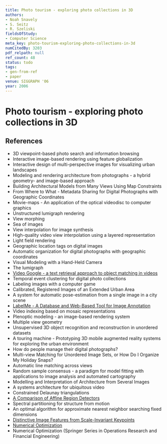 ```yaml
---
title: Photo tourism - exploring photo collections in 3D
authors:
- Noah Snavely
- S. Seitz
- R. Szeliski
fieldsOfStudy:
- Computer Science
meta_key: photo-tourism-exploring-photo-collections-in-3d
numCitedBy: 3203
pdf_relpath: null
ref_count: 48
status: todo
tags:
- gen-from-ref
- paper
venue: SIGGRAPH '06
year: 2006
---
```


# Photo tourism - exploring photo collections in 3D

## References

- 3D viewpoint-based photo search and information browsing
- Interactive image-based rendering using feature globalization
- Interactive design of multi-perspective images for visualizing urban landscapes
- Modeling and rendering architecture from photographs - a hybrid geometry- and image-based approach
- Building Architectural Models from Many Views Using Map Constraints
- From Where to What - Metadata Sharing for Digital Photographs with Geographic Coordinates
- Movie-maps - An application of the optical videodisc to computer graphics
- Unstructured lumigraph rendering
- View morphing
- Sea of images
- View interpolation for image synthesis
- High-quality video view interpolation using a layered representation
- Light field rendering
- Geographic location tags on digital images
- Automatic organization for digital photographs with geographic coordinates
- Visual Modeling with a Hand-Held Camera
- The lumigraph
- [Video Google - a text retrieval approach to object matching in videos](./video-google-a-text-retrieval-approach-to-object-matching-in-videos.md)
- Temporal event clustering for digital photo collections
- Labeling images with a computer game
- Calibrated, Registered Images of an Extended Urban Area
- A system for automatic pose-estimation from a single image in a city scene
- [LabelMe - A Database and Web-Based Tool for Image Annotation](./labelme-a-database-and-web-based-tool-for-image-annotation.md)
- Video indexing based on mosaic representations
- Plenoptic modeling - an image-based rendering system
- Multiple view geometry
- Unsupervised 3D object recognition and reconstruction in unordered datasets
- A touring machine - Prototyping 3D mobile augmented reality systems for exploring the urban environment
- How do people manage their digital photographs?
- Multi-view Matching for Unordered Image Sets, or How Do I Organize My Holiday Snaps?
- Automatic line matching across views
- Random sample consensus - a paradigm for model fitting with applications to image analysis and automated cartography
- Modelling and Interpretation of Architecture from Several Images
- A systems architecture for ubiquitous video
- Constrained Delaunay triangulations
- [A Comparison of Affine Region Detectors](./a-comparison-of-affine-region-detectors.md)
- Spectral partitioning for structure from motion
- An optimal algorithm for approximate nearest neighbor searching fixed dimensions
- [Distinctive Image Features from Scale-Invariant Keypoints](./distinctive-image-features-from-scale-invariant-keypoints.md)
- [Numerical Optimization](./numerical-optimization.md)
- Numerical Optimization (Springer Series in Operations Research and Financial Engineering)
